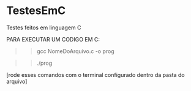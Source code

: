 # TestesEmC
Testes feitos em linguagem C

PARA EXECUTAR UM CODIGO EM C:

>> gcc NomeDoArquivo.c -o prog

>> ./prog

[rode esses comandos com o terminal configurado dentro da pasta do arquivo]
